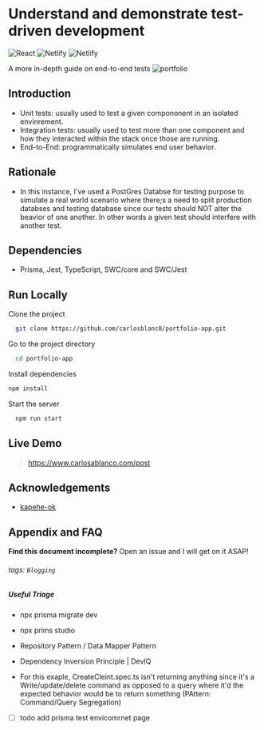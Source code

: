 
# Understand and demonstrate test-driven development

![React](https://img.shields.io/badge/react-%2320232a.svg?style=for-the-badge&logo=react&logoColor=%2361DAFB)
![Netlify](https://img.shields.io/badge/Netlify-00C7B7?style=for-the-badge&logo=netlify&logoColor=white)
![Netlify](https://img.shields.io/badge/tailwindcss-%2338B2AC.svg?style=for-the-badge&logo=tailwind-css&logoColor=white)

A more in-depth guide on end-to-end tests
![portfolio](portfolio-gif.gif)

## Introduction
- Unit tests: usually used to test a given compononent in an isolated envinrement.
- Integration tests: usually used to test more than one component and how they interacted within the stack once those are running.
- End-to-End: programmatically simulates end user behavior. 

## Rationale
- In this instance, I've used a PostGres Databse for testing purpose to simulate a real world scenario where there;s a need to split production databses and testing database since our tests should NOT alter the beavior of one another. In other words a given test should interfere with another test.

## Dependencies
- Prisma, Jest, TypeScript, SWC/core and SWC/Jest

## Run Locally

Clone the project

```bash
  git clone https://github.com/carlosblanc0/portfolio-app.git
```

Go to the project directory

```bash
  cd portfolio-app
```

Install dependencies

```bash
npm install 
```

Start the server

```bash
  npm run start
```
 
 ## Live Demo
>  https://www.carlosablanco.com/post


## Acknowledgements

 - [kapehe-ok](https://github.com/kapehe-ok)


## Appendix and FAQ

**Find this document incomplete?** Open an issue and I will get on it ASAP!

###### tags: `Blogging` 

##### Useful Triage
- npx prisma migrate dev
- npx prims studio

- Repository Pattern / Data Mapper Pattern
- Dependency Inversion Principle | DevIQ

- For this exaple, CreateCleint.spec.ts isn't returning anything since it's a Write/update/delete command as opposed to a query where it'd the expected behavior would be to return something (PAttern: Command/Query Segregation)

- [ ] todo add prisma test envicomrnet page


